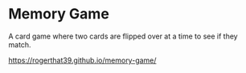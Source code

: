# Memory Game
A card game where two cards are flipped over at a time to see if they match.

https://rogerthat39.github.io/memory-game/
